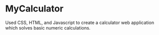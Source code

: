 # MyCalculator
Used CSS, HTML, and Javascript to create a calculator web application which solves basic numeric calculations.

